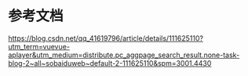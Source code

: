 # 参考文档

https://blog.csdn.net/qq_41619796/article/details/111625110?utm_term=vuevue-aplayer&utm_medium=distribute.pc_aggpage_search_result.none-task-blog-2~all~sobaiduweb~default-2-111625110&spm=3001.4430